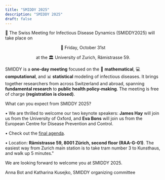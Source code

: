 ```yaml
---
title: "SMIDDY 2025"
description: "SMIDDY 2025"
draft: false
---
```


🎉 The Swiss Meeting for Infectious Disease Dynamics (SMIDDY2025) will take place on 

<p align="center"> 📅 Friday, October 31st </p>

<p align="center"> at the 🏛️ University of Zurich, Rämistrasse 59.</p>

SMIDDY is a **one-day meeting** focused on the 🧮 **mathematical**, 💻 **computational**, and 📊 **statistical** modeling of infectious diseases. It brings together researchers from across Switzerland and abroad, spanning **fundamental research** to **public health policy-making**. The meeting is free of charge **(registration is closed)**.

What can you expect from SMIDDY 2025?

•	We are thrilled to welcome our two keynote speakers: **James Hay** will join us from the University of Oxford, and **Eva Bons** will join us from the European Centre for Disease Prevention and Control.

•	Check out the [final agenda](/docs/SMIDDYAgenda2025_FINAL.pdf).

•	Location: **Rämistrasse 59, 8001 Zürich, second floor (RAA-G-01)**. The easiest way from Zurich main station is to take tram number 3 to Kunsthaus, and walk up 5 minutes."

We are looking forward to welcome you at SMIDDY 2025. 

Anna Bot and Katharina Kusejko, 
SMIDDY organizing committee




